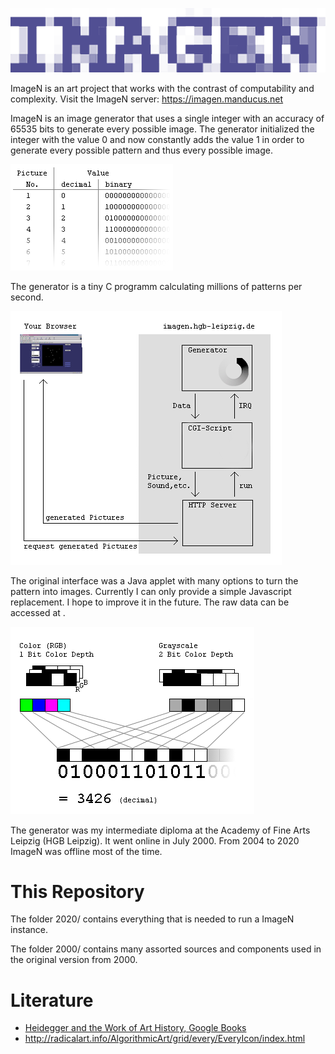 ![ImageN Logo](/2020/html/imagen-tight.png)

ImageN is an art project that works with the contrast of computability and complexity. Visit the ImageN server: https://imagen.manducus.net

ImageN is an image generator that uses a single integer with an accuracy of 65535 bits to generate every possible image. The generator initialized the integer with the value 0 and now constantly adds the value 1 in order to generate every possible pattern and thus every possible image.

![ImageN Logo](/2000/html/numbers.gif)

The generator is a tiny C programm calculating millions of patterns per second.

![ImageN Logo](/2000/html/scheme.gif)

The original interface was a Java applet with many options to turn the pattern into images. Currently I can only provide a simple Javascript replacement. I hope to improve it in the future. The raw data can be accessed at .

![ImageN Logo](/2000/html/bits.gif)

The generator was my intermediate diploma at the Academy of Fine Arts Leipzig (HGB Leipzig). It went online in July 2000. From 2004 to 2020 ImageN was offline most of the time.

# This Repository

The folder 2020/ contains everything that is needed to run a ImageN instance.

The folder 2000/ contains many assorted sources and components used in the original version from 2000.

# Literature

* [Heidegger and the Work of Art History, Google Books](https://books.google.de/books?id=-D8rDwAAQBAJ&lpg=PA45&ots=pwAfxoNLFD&dq=imagen%20leander%20seige%20every%20icon&pg=PA45#v=onepage&q=imagen%20leander%20seige%20every%20icon&f=false)
* http://radicalart.info/AlgorithmicArt/grid/every/EveryIcon/index.html

